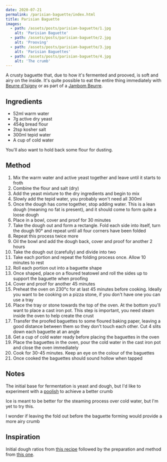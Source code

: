 ```yaml
---
date: 2020-07-21
permalink: /parisian-baguette/index.html
title: Parisian Baguette
images:
  - path: /assets/posts/parisian-baguette/1.jpg
    alt: 'Parisian Baguette'
  - path: /assets/posts/parisian-baguette/2.jpg
    alt: 'Prooving'
  - path: /assets/posts/parisian-baguette/3.jpg
    alt: 'Parisian Baguettes'
  - path: /assets/posts/parisian-baguette/4.jpg
    alt: 'The crumb'
---
```


A crusty baguette that, due to how it's fermented and prooved, is soft and airy on the inside. It's quite possible to eat the entire thing immediately with [Beurre d'Isigny](https://en.wikipedia.org/wiki/Beurre_d%27Isigny) or as part of a [Jambom Beurre](https://en.wikipedia.org/wiki/Jambon-beurre).

## Ingredients

* 52ml warm water
* 7g active dry yeast
* 454g bread flour
* 2tsp kosher salt
* 300ml tepid water
* A cup of cold water

You'll also want to hold back some flour for dusting.

## Method

1. Mix the warm water and active yeast together and leave until it starts to froth
1. Combine the flour and salt (dry)
1. Add the yeast mixture to the dry ingredients and begin to mix
1. Slowly add the tepid water, you probably won't need all 300ml
1. Once the dough has come together, stop adding water. This is a lean dough (meaning no fat is present), and it should come to form quite a loose dough
1. Place in a bowl, cover and proof for 30 minutes
1. Take the dough out and form a rectangle. Fold each side into itself, turn the dough 90° and repeat until all four corners have been folded
1. Repeat this process twice more
1. Oil the bowl and add the dough back, cover and proof for another 2 hours
1. Take the dough out (carefully) and divide into two
1. Take each portion and repeat the folding process once. Allow 10 minutes to rest
1. Roll each portion out into a baguette shape
1. Once shaped, place on a floured teatowel and roll the sides up to support the baguette when proofing
1. Cover and proof for another 45 minutes
1. Preheat the oven on 230°c for at last 45 minutes before cooking. Ideally you want to be cooking on a pizza stone, if you don't have one you can use a tray
1. Place the tray or stone towards the top of the oven. At the bottom you'll want to place a cast iron pot. This step is important, you need steam inside the oven to help create the crust
1. Transfer the proofed baguettes to some floured baking paper, leaving a good distance between them so they don't touch each other. Cut 4 slits down each baguette at an angle
1. Get a cup of cold water ready before placing the baguettes in the oven
1. Place the baguettes in the oven, pour the cold water in the cast iron pot and close the oven immediately
1. Cook for 30-45 minutes. Keep an eye on the colour of the baguettes
1. Once cooked the baguettes should sound hollow when tapped

## Notes

The initial base for fermentation is yeast and dough, but I'd like to experiment with a [poolish](https://www.weekendbakery.com/posts/more-artisan-bread-baking-tips-poolish-biga/) to achieve a better crumb

Ice is meant to be better for the steaming process over cold water, but I'm yet to try this.

I wonder if leaving the fold out before the baguette forming would provide a more airy crumb

## Inspiration

Initial dough ratios from [this recipe](https://bakingamoment.com/crusty-french-baguette-recipe/) followed by the preparation and method from [this one](https://bakerbettie.com/french-baguette-recipe/).
